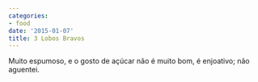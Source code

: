 ```yaml
---
categories:
- food
date: '2015-01-07'
title: 3 Lobos Bravos
---
```


Muito espumoso, e o gosto de açúcar não é muito bom, é enjoativo; não aguentei.